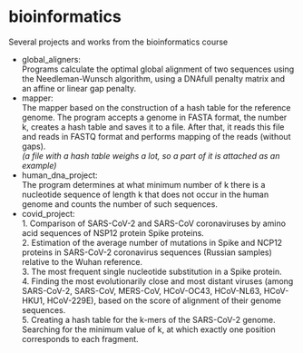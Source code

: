 # bioinformatics
Several projects and works from the bioinformatics course   
* global_aligners: <br>Programs calculate the optimal global alignment of two sequences using the Needleman-Wunsch algorithm, using a DNAfull penalty matrix and an affine or linear gap penalty.<br>
* mapper: <br>The mapper based on the construction of a hash table for the reference genome. The program accepts a genome in FASTA format, the number k, creates a hash table and saves it to a file. After that, it reads this file and reads in FASTQ format and performs mapping of the reads (without gaps).<br>
*(a file with a hash table weighs a lot, so a part of it is attached as an example)*<br>
* human_dna_project: <br>The program determines at what minimum number of k there is a nucleotide sequence of length k that does not occur in the human genome and counts the number of such sequences.
* covid_project: <br>1. Comparison of SARS-CoV-2 and SARS-CoV coronaviruses by amino acid sequences of NSP12 protein Spike proteins.<br>2. Estimation of the average number of mutations in Spike and NCP12 proteins in SARS-CoV-2 coronavirus sequences (Russian samples) relative to the Wuhan reference.<br>3. The most frequent single nucleotide substitution in a Spike protein.<br>4. Finding the most evolutionarily close and most distant viruses (among SARS-CoV-2, SARS-CoV, MERS-CoV, HCoV-OC43, HCoV-NL63, HCoV-HKU1, HCoV-229E), based on the score of alignment of their genome sequences.<br>5. Creating a hash table for the k-mers of the SARS-CoV-2 genome. Searching for the minimum value of k, at which exactly one position corresponds to each fragment. <br>
